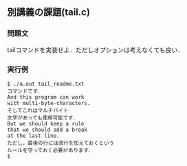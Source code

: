## 別講義の課題(tail.c)
### 問題文
tailコマンドを実装せよ．ただしオプションは考えなくても良い．
### 実行例
```
$ ./a.out tail_readme.txt
コマンドです．
And this program can work 
with multi-byte-characters.
そしてこれはマルチバイト
文字があっても使用可能です．
But we should keep a rule 
that we should add a break 
at the last line.
ただし，最後の行には改行を加えておくという
ルールを守っておく必要があります．
$ 
```